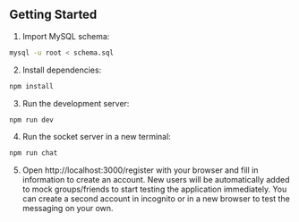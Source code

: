 ## Getting Started

1. Import MySQL schema:
```bash
mysql -u root < schema.sql
```
2. Install dependencies:
```bash
npm install
```

3. Run the development server:
```bash
npm run dev
```

4. Run the socket server in a new terminal:
```bash
npm run chat
```

5. Open http://localhost:3000/register with your browser and fill in information to create an account.
New users will be automatically added to mock groups/friends to start testing the application immediately.
You can create a second account in incognito or in a new browser to test the messaging on your own.
